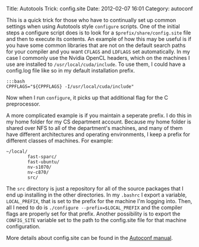 Title: Autotools Trick: config.site
Date: 2012-02-07 16:01
Category: autoconf

This is a quick trick for those who have to continually set up common settings
when using Autotools style `configure` scripts. One of the initial steps a
configure script does is to look for a `$prefix/share/config.site`
file and then to execute its contents. An example of how this may be useful is
if you have some common libraries that are not on the default search paths for
your compiler and you want `CFLAGS` and `LDFLAGS` set automatically. In my case
I commonly use the Nvidia OpenCL headers, which on the machines I use are
installed to `/usr/local/cuda/include`. To use them, I could have a config.log
file like so in my default installation prefix.

    :::bash
    CPPFLAGS="${CPPFLAGS} -I/usr/local/cuda/include"

Now when I run `configure`, it picks up that additional flag for the C 
preprocessor.

A more complicated example is if you maintain a seperate prefix. I do this in
my home folder for my CS department account. Because my home folder is shared
over NFS to all of the department's machines, and many of them have different
architectures and operating environments, I keep a prefix for different classes
of machines. For example:

    ~/local/
	        fast-sparc/
	        fast-ubuntu/
	        nv-s1070/
	        nv-c870/
	        src/

The `src` directory is just a repository for all of the source packages that I 
end up installing in the other directories. In my `.bashrc` I export a
variable, `LOCAL_PREFIX`, that is set to the prefix for the machine I'm logging
into. Then, all I need to do is `./configure --prefix=$LOCAL_PREFIX` and the
compiler flags are properly set for that prefix. Another possibility is to
export the `CONFIG_SITE` variable set to the path to the config.site file for
that machine configuration.

More details about config.site can be found in the [Autoconf manual][autoconf-site].

[autoconf-site]:http://www.gnu.org/savannah-checkouts/gnu/autoconf/manual/autoconf-2.68/html_node/Site-Defaults.html#Site-Defaults
